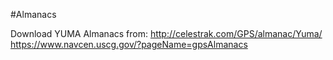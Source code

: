 #Almanacs

Download YUMA Almanacs from:
http://celestrak.com/GPS/almanac/Yuma/
https://www.navcen.uscg.gov/?pageName=gpsAlmanacs
